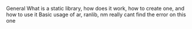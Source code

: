 General
What is a static library, how does it work, how to create one, and how to use it
Basic usage of ar, ranlib, nm
really cant find the error on this one
